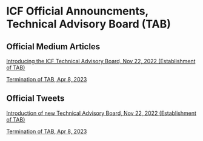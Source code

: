 # ICF Official Announcments, Technical Advisory Board (TAB)

## Official Medium Articles

[Introducing the ICF Technical Advisory Board, Nov 22, 2022
(Establishment of TAB)](https://medium.com/the-interchain-foundation/introducing-the-icf-technical-advisory-board-9495d4727585) 

[Termination of TAB, Apr 8, 2023](https://medium.com/the-interchain-foundation/a-note-on-the-technical-advisory-board-6893fa6c86a5) 


## Official Tweets

[Introduction of new Technical Advisory Board, Nov 22, 2022
(Establishment of TAB)](https://twitter.com/interchain_io/status/1595080996286009344?t=pVZZhz3Nqmj1DYM1PxEvSg&s=19) 

[Termination of TAB, Apr 8, 2023](https://twitter.com/interchain_io/status/1644753299873185792?t=1Fs-1dfi0xdxdiE7iyFtJA&s=19) 

